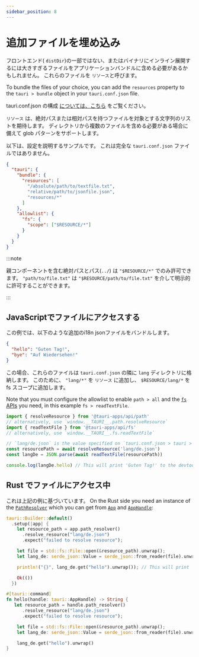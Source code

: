 ```yaml
---
sidebar_position: 8
---
```


# 追加ファイルを埋め込み

フロントエンド( `distDir`)の一部ではない、またはバイナリにインライン展開するには大きすぎるファイルをアプリケーションバンドルに含める必要があるかもしれません。 これらのファイルを `リソース`と呼びます。

To bundle the files of your choice, you can add the `resources` property to the `tauri > bundle` object in your `tauri.conf.json` file.

tauri.conf.json の構成 [については、こちら][tauri.bundle] をご覧ください。

`リソース` は、絶対パスまたは相対パスを持つファイルを対象とする文字列のリストを期待します。 ディレクトリから複数のファイルを含める必要がある場合に備えて glob パターンをサポートします。

以下は、設定を説明するサンプルです。 これは完全な `tauri.conf.json` ファイルではありません。

```json title=tauri.conf.json
{
  "tauri": {
    "bundle": {
      "resources": [
        "/absolute/path/to/textfile.txt",
        "relative/path/to/jsonfile.json",
        "resources/*"
      ]
    },
    "allowlist": {
      "fs": {
        "scope": ["$RESOURCE/*"]
      }
    }
  }
}
```

:::note

親コンポーネントを含む絶対パスとパス(`../`) は `"$RESOURCE/*"` でのみ許可できます。 `"path/to/file.txt"` は `"$RESOURCE/path/to/file.txt"` を介して明示的に許可することができます。

:::

## JavaScriptでファイルにアクセスする

この例では、以下のような追加のi18n jsonファイルをバンドルします。

```json title=de.json
{
  "hello": "Guten Tag!",
  "bye": "Auf Wiedersehen!"
}
```

この場合、これらのファイルは `tauri.conf.json` の隣に `lang` ディレクトリに格納します。 このために、 `"lang/*"` を `リソース` に追加し、 `$RESOURCE/lang/*` を fs スコープに追加します。

Note that you must configure the allowlist to enable `path > all` and the [`fs` APIs][] you need, in this example `fs > readTextFile`.

```javascript
import { resolveResource } from '@tauri-apps/api/path'
// alternatively, use `window.__TAURI__.path.resolveResource`
import { readTextFile } from '@tauri-apps/api/fs'
// alternatively, use `window.__TAURI__.fs.readTextFile`

// `lang/de.json` is the value specified on `tauri.conf.json > tauri > bundle > resources`
const resourcePath = await resolveResource('lang/de.json')
const langDe = JSON.parse(await readTextFile(resourcePath))

console.log(langDe.hello) // This will print 'Guten Tag!' to the devtools console
```

## Rust でファイルにアクセス中

これは上記の例に基づいています。 On the Rust side you need an instance of the [`PathResolver`][] which you can get from [`App`][] and [`AppHandle`][]:

```rust
tauri::Builder::default()
  .setup(|app| {
    let resource_path = app.path_resolver()
      .resolve_resource("lang/de.json")
      .expect("failed to resolve resource");

    let file = std::fs::File::open(&resource_path).unwrap();
    let lang_de: serde_json::Value = serde_json::from_reader(file).unwrap();

    println!("{}", lang_de.get("hello").unwrap()); // This will print 'Guten Tag!' to the terminal

    Ok(())
  })
```

```rust
#[tauri::command]
fn hello(handle: tauri::AppHandle) -> String {
   let resource_path = handle.path_resolver()
      .resolve_resource("lang/de.json")
      .expect("failed to resolve resource");

    let file = std::fs::File::open(&resource_path).unwrap();
    let lang_de: serde_json::Value = serde_json::from_reader(file).unwrap();

    lang_de.get("hello").unwrap()
}
```

[tauri.bundle]: ../../api/config.md#tauri.bundle
[`fs` APIs]: ../../api/js/fs/
[`PathResolver`]: https://docs.rs/tauri/latest/tauri/struct.PathResolver.html
[`App`]: https://docs.rs/tauri/latest/tauri/struct.App.html
[`AppHandle`]: https://docs.rs/tauri/latest/tauri/struct.AppHandle.html
